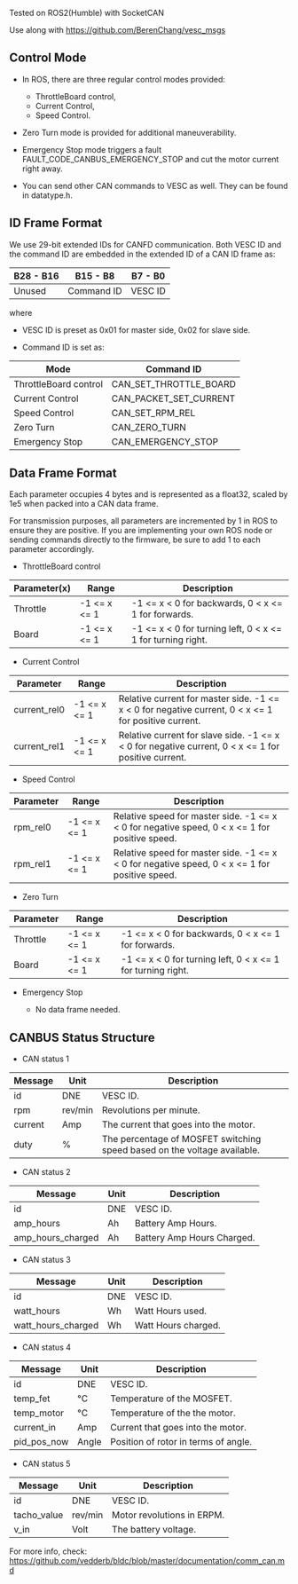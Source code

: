 Tested on ROS2(Humble) with SocketCAN

Use along with https://github.com/BerenChang/vesc_msgs

## Control Mode
- In ROS, there are three regular control modes provided:
  - ThrottleBoard control,
  - Current Control,
  - Speed Control.

- Zero Turn mode is provided for additional maneuverability.
- Emergency Stop mode triggers a fault FAULT_CODE_CANBUS_EMERGENCY_STOP and cut the motor current right away.
- You can send other CAN commands to VESC as well. They can be found in datatype.h.

## ID Frame Format
We use 29-bit extended IDs for CANFD communication. Both VESC ID and the command ID are embedded in the extended ID of a CAN ID frame as:

| **B28 - B16** | **B15 - B8** | **B7 - B0** |
|-----------|----------|---------|
| Unused | Command ID | VESC ID |

where

- VESC ID is preset as 0x01 for master side, 0x02 for slave side.

- Command ID is set as:

| **Mode** | **Command ID** |
|------|-------------|
| ThrottleBoard control | CAN_SET_THROTTLE_BOARD | 
| Current Control | CAN_PACKET_SET_CURRENT | 
| Speed Control | CAN_SET_RPM_REL | 
| Zero Turn | CAN_ZERO_TURN |
| Emergency Stop | CAN_EMERGENCY_STOP |

## Data Frame Format

Each parameter occupies 4 bytes and is represented as a float32, scaled by 1e5 when packed into a CAN data frame.

For transmission purposes, all parameters are incremented by 1 in ROS to ensure they are positive. If you are implementing your own ROS node or sending commands directly to the firmware, be sure to add 1 to each parameter accordingly.

- ThrottleBoard control

| **Parameter(x)** | **Range** | **Description** |
|------|------|-------------|
| Throttle | -1 <= x <= 1 | -1 <= x < 0 for backwards, 0 < x <= 1 for forwards. |
| Board | -1 <= x <= 1 | -1 <= x < 0 for turning left, 0 < x <= 1 for turning right. |

- Current Control

| **Parameter** | **Range** | **Description** |
|------|------|-------------|
| current_rel0 | -1 <= x <= 1 | Relative current for master side. -1 <= x < 0 for negative current, 0 < x <= 1 for positive current. |
| current_rel1 | -1 <= x <= 1 | Relative current for slave side. -1 <= x < 0 for negative current, 0 < x <= 1 for positive current. |

- Speed Control

| **Parameter** | **Range** | **Description** |
|------|------|-------------|
| rpm_rel0 | -1 <= x <= 1 | Relative speed for master side. -1 <= x < 0 for negative speed, 0 < x <= 1 for positive speed. |
| rpm_rel1 | -1 <= x <= 1 | Relative speed for master side. -1 <= x < 0 for negative speed, 0 < x <= 1 for positive speed. |

- Zero Turn

| **Parameter** | **Range** | **Description** |
|------|------|-------------|
| Throttle | -1 <= x <= 1 | -1 <= x < 0 for backwards, 0 < x <= 1 for forwards. |
| Board | -1 <= x <= 1 | -1 <= x < 0 for turning left, 0 < x <= 1 for turning right. |

- Emergency Stop

  - No data frame needed.

## CANBUS Status Structure

- CAN status 1

| **Message** | **Unit** | **Description** |
|------|------|-------------|
| id | DNE | VESC ID. |
| rpm | rev/min | Revolutions per minute. |
| current | Amp | The current that goes into the motor. |
| duty | % | The percentage of MOSFET switching speed based on the voltage available. |

- CAN status 2

| **Message** | **Unit** | **Description** |
|------|------|-------------|
| id | DNE | VESC ID. |
| amp_hours | Ah | Battery Amp Hours. |
| amp_hours_charged | Ah | Battery Amp Hours Charged. |

- CAN status 3

| **Message** | **Unit** | **Description** |
|------|------|-------------|
| id | DNE | VESC ID. |
| watt_hours | Wh | Watt Hours used. |
| watt_hours_charged | Wh | Watt Hours charged. |

- CAN status 4

| **Message** | **Unit** | **Description** |
|------|------|-------------|
| id | DNE | VESC ID. |
| temp_fet | °C | Temperature of the MOSFET. |
| temp_motor | °C | Temperature of the the motor. |
| current_in | Amp | Current that goes into the motor. |
| pid_pos_now | Angle | Position of rotor in terms of angle. |

- CAN status 5

| **Message** | **Unit** | **Description** |
|------|------|-------------|
| id | DNE | VESC ID. |
| tacho_value | rev/min | Motor revolutions in ERPM. |
| v_in | Volt | The battery voltage. |


For more info, check: https://github.com/vedderb/bldc/blob/master/documentation/comm_can.md
